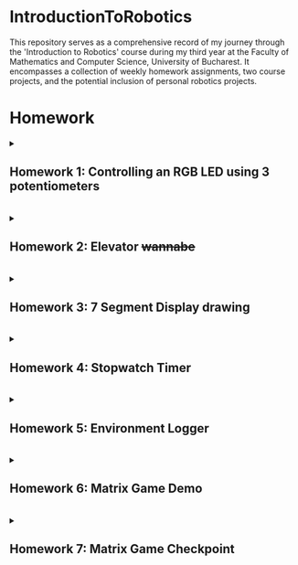 # IntroductionToRobotics

This repository serves as a comprehensive record of my journey through the 'Introduction to Robotics' course during my third year at the Faculty of Mathematics and Computer Science, University of Bucharest. It encompasses a collection of weekly homework assignments, two course projects, and the potential inclusion of personal robotics projects.

# Homework

<details>
  <summary>
      <h2>Homework 1: Controlling an RGB LED using 3 potentiometers</h2>
  </summary>
  <br>
  
  ### Task:
  #### Use a separate potentiometer for controlling each color of the RGB LED: Red,Green, and Blue. This control must leverage digital electronics. Specifically, you need to read the potentiometer’s value with Arduino and then write a mapped value to the LED pins.

 <details>
   <summary>
     <h3>Parts used:
   </summary>
    -Arduino UNO board <br>
    -Breadboard <br>
    -1 RGB LED <br>
    -3 Potentiometers <br>
    -3 220Ω Resistors <br>
    -Wires as needed <br>
   
 </details>

  ### [Code](https://github.com/StefSimi/IntroductionToRobotics/blob/main/HW1_RGB.ino)
  ### [Video Showcase](https://www.youtube.com/shorts/qgwaxqFKWgs)

  
  ### Fritzing Schematic
  ### ![Fritzing schematic](https://github.com/StefSimi/IntroductionToRobotics/assets/98825330/15ec6250-83c8-41b5-8002-4444f1e41fcb)

  ### Real-life setup:
  ### ![Setup](https://github.com/StefSimi/IntroductionToRobotics/assets/98825330/e38f9298-f36c-462c-ab02-1cd9aef39add)
</details>
<br>
<details>
  <summary>
        <h2>Homework 2: Elevator <s>wannabe</s></h2>
  </summary>
  <br>
  
  ### Task:
  #### Design a control system that simulates an elevator using the Arduino platform:
  -<b>LEDs</b>: Every red LED represents a unique floor. When the elevator is on a floor, its LED will light up. There is an additional blue LED that represents the elevator’s operational state. Specifically, it will blink if the elevator is moving, and remain lit up when the elevator is stationary;<br>
  -<b>Buttons</b>: The assignment specified that there need to be 3 buttons that represent call buttons from each floor. However, I implemented the code in such a way so that it supports any number of buttons (the circuit I made has 5 for demonstrational purposes). Debouncing has also been implemented;
  -<b>Buzzer</b>: I added fancy sounds for door closing and opening, as well as elevator music.<br>
  -<b>State Change & Timers</b>:If the elevator is already at the desired floor, pressing the button for that floor has no effect. Otherwise, after a button press, the elevator waits for the doors to close (represented by a sound effect), and then moves to the corresponding floor, by visiting (not stopping) each floor along the way, such as a real life elevator (it does not simply teleport to the desired floor). Additionally, when the elevator receives an input, and then receives another that would take it to a floor that is closer to the elevator than the initial input (but maintains the same direction of movement), it will go to the second input first, and then go to the floor with the initial one. This is demonstrated in the video showcase;

  
  <details>
   <summary>
     <h3>Parts used:
   </summary>
    -Arduino UNO board <br>
    -2 Breadboards <br>
    -6 LEDs <br>
    -6 220Ω Resistors <br>
    -1 Active buzzer <br>
    -1 100Ω Resistor <br>
    -3 Buttons <br>
    -Wires as needed <br>
 </details>


       
  ### [Code](https://github.com/StefSimi/IntroductionToRobotics/blob/main/HW2_Elevator.ino)
  ### [Video](https://www.youtube.com/watch?v=B9fQ2LgqtxA)

  
  ### [Fritzing Schematic](https://github.com/StefSimi/IntroductionToRobotics/blob/main/HW2_Elevator_Fritz.fzz)
  ### ![Fritzing_schematic](https://github.com/StefSimi/IntroductionToRobotics/assets/98825330/903cf807-3c90-4ee5-84ae-f3ab0057d209)

  ### Real-life setup:
  ### ![Setup](https://github.com/StefSimi/IntroductionToRobotics/assets/98825330/43a87237-4806-4fee-b743-656864f8df84)
</details>

<br>
<details>
  <summary>
    <h2>Homework 3: 7 Segment Display drawing</h2>
  </summary>
  <br>

  ### Task:
  #### Use a joystick to control the position of the display and draw on the 7 Segment Display.
  -<b>Joystick</b>: Implementing multi-directional movement detection for the joystick can be challenging. The implementation is rigorously explained in the code;<br>
  -<b>Multi-function button</b>: When the button is pressed for a short time, the segment that we are currently on will toggle between on and off. When the button is pressed for a longer time, all of the segments turn off, and the position of the current segment is set back to DP;<br>
  -<b>Interrupts</b>: Using interrupts to implement debouncing for a button that has multiple functions, depending on how long it is pressed, leads to very ugly code. Furthermore, the interrupt code is not very well optimized for multiple quick button presses, which is exactly what we do with the button in this homework, so it only exists as a proof of concept;<br>
  -<b>Blinking</b>: The current segment should blink, wheter it is lit up or not;
  -<b>Movement</b>: Travelling between segments should feel very fluid. Here is a table detailing the movement from each segment: <br>
  
  ### ![Movement](https://github.com/StefSimi/IntroductionToRobotics/assets/98825330/301387ee-e002-42f1-95ee-a23de47f8b8c)

<details>
   <summary>
     <h3>Parts used:
   </summary>
    -Arduino UNO board <br>
    -1 Breadboard <br>
    -1 common anone 7 Segment Display <br>
    -8 220Ω Resistors <br>
    -1 Joystick <br>
    -Wires as needed <br>
 </details>

  ### [Code](https://github.com/StefSimi/IntroductionToRobotics/blob/main/HW3_7SD.ino)
  ### [Video](https://www.youtube.com/watch?v=xi_0ALrA4u4)

  
  ### [Fritzing Schematic](https://github.com/StefSimi/IntroductionToRobotics/blob/main/HW3_7SD_Fritz.fzz)
  ### ![Fritzing schematic](https://github.com/StefSimi/IntroductionToRobotics/assets/98825330/c57788c7-7c40-43af-95c8-b550cce67666)



  ### Real-life setup:
  ### ![Setup](https://github.com/StefSimi/IntroductionToRobotics/assets/98825330/7353b3ea-74f8-41fd-8b70-ff5566e538a8)

  
</details>

<br>
<details>
  <summary>
    <h2>Homework 4: Stopwatch Timer</h2>
  </summary>
  <br>

  ### Task:
  #### Implement a Stopwatch Timer using a 4 Digit 7 Segment Display
  
  -<b>Buttons</b>: The circuit has 3 buttons: 1 for Starting/ Pausing the stopwatch, 1 for resetting it, and the last one for saving lap times and cycling through them when the stopwatch has just been reset. Aditionally, when the stopwatch is in lap viewing mode and the reset button is pressed, all lap times will be deleted. Debouncing has been implemented for each button;<br>
  -<b>Interrupts</b>: In order to maximise precision, debouncing has been implemented on both the Start/ Pause and Lap buttons. Aditionally, when the timer is paused, the remaining time until the stopwach is incremented again is saved, so there is no lost time;<br>
  -<b>Shift Register</b>: The 4 Digit 7 Segment Display has 12 total pins. If we connect it directly to the Arduino UNO board, it will take up most of its digital pins. However, we can use the 74HC595 Shift Register in order to free more than half of those pins up;<br>
  -<b>Remote Control</b>: I attached an IR sensor to the circuit, so now the stopwatch can be controlled remotely. Aditionally, I added some more features to the remote:<br>
  -By using the fast forward/ backward buttons, you can cycle through your saved laps in both directions;<br>
  -You can use the numbers on the remote to input a starting time when the stopwatch is in reset mode;<br>
  -The 100+ and 200+ buttons can be used to add that amount of time to the starting time when the stopwatch is in reset mode;

<details>
   <summary>
     <h3>Parts used:
   </summary>
    -Arduino UNO board <br>
    -2 Breadboards <br>
    -1 common cathode 4 Digit 7 Segment Display <br>
    -8 220Ω Resistors <br>
    -1 74HC595 Shift Register <br>
    -1 IR Sensor <br>
    -1 Remote <br>
    -Wires as needed <br>
 </details>


  ### [Code](https://github.com/StefSimi/IntroductionToRobotics/blob/main/HW4_Stopwatch.ino)
  ### [Video](https://www.youtube.com/watch?v=4mRAwRTBGtM)

  
  ### [Fritzing Schematic](https://github.com/StefSimi/IntroductionToRobotics/blob/main/HW4_Stopwatch_Fritz.fzz)
  ### ![Fritzing schematic](https://github.com/StefSimi/IntroductionToRobotics/assets/98825330/31fea2db-03b8-4645-9925-44e00c36dd61)



  ### Real-life setup:
  ### ![Setup](https://github.com/StefSimi/IntroductionToRobotics/assets/98825330/bf6fb46a-377d-41a3-9a9c-946564108e40)

  
</details>


<br>
<details>
  <summary>
    <h2>Homework 5: Environment Logger</h2>
  </summary>
  <br>

  ### Task:
  #### Implement a pseudo-smart Environment Monitor and Logger that saves its settings in the Arduino's EEPROM
  
-<b>Serial input</b>: The monitoring system operates through a sophisticated menu that takes input via Serial Communication. Given the menu's complexity, featuring various submenus, precise control variables are essential. Additionally, we must implement effective error-handling procedures to manage instances where user-input values could potentially interfere with our sensors. <br>
-<b>EEPROM</b>: The Arduino's EEPROM has a limited number of write cycles before potential failure. Consequently, careful consideration is necessary when determining what data to write and when to perform these write operations to ensure optimal utilization and longevity of the EEPROM. <br>
-<b>Sensors</b>: The HC-SR04 Ultrasonic Sensor produces seemingly random values. To obtain accurate results, it is essential to carefully process these values, account for the speed of sound, and interpret results only after comprehensive data refinement. <br>

  
  
  

<details>
   <summary>
     <h3>Parts used:
   </summary>
    -Arduino UNO board <br>
    -1 Breadboard <br>
    -1 RGB LED <br>
    -3 330Ω Resistors <br>
    -1 Photocell<br>
    -1 10KΩ Resistor <br>
    -1 HC-SR04 Ultrasonic Sensor <br>
    -Wires as needed <br>
 </details>


  ### [Code](https://github.com/StefSimi/IntroductionToRobotics/blob/main/HW5_Environment_Logger.ino)
  ### [Video](https://www.youtube.com/watch?v=x8HZ40uMmbk)

  
  ### [Fritzing Schematic](https://github.com/StefSimi/IntroductionToRobotics/blob/main/HW5_Environment_Logger_Fritz.fzz)
  ### ![Fritzing schematic](https://github.com/StefSimi/IntroductionToRobotics/assets/98825330/3bded13a-59be-4b10-8dac-0c7f729eb038)



  ### Real-life setup:
  ### ![Setup](https://github.com/StefSimi/IntroductionToRobotics/assets/98825330/d1f0365a-7e09-4ede-8a69-e9e48112b3f7)

  
</details>


<br>
<details>
  <summary>
    <h2>Homework 6: Matrix Game Demo</h2>
  </summary>
  <br>

  ### Task:
  #### Develop a simple game on the 8X8 LED Matrix

-<b>Game</b>: The game is very straightforward: You are a dot. Your objective is to destory all enemies in the room, represented by other dots that are procedurally generated. In order to do so you can shoot projectiles, that explode in a 3x3 radius whenever they hit an enemy. Be careful! If you are caught inside the explosion, you will also die :) <br>
-<b>Frames</b>: The game plays at set rate of 60 frames per second (FPS). During each frame, every entity inside of the game is updated, and then the matrix is rendered. Working at a set FPS can be very befenicial for upscaling this project, however, it also introduces multiple problems. For instance, if the player can move 1 position every frame, then it it will cross the matrix in 8 frames, which is about 133 milliseconds. To combat this, we can either update the player position every so often, which would in turn cause even more problems, or introduce floating point logic for every single entity position, which may sound complicated, but all that it does is change the positions by a little bit during each frame, and if these changes add up to an integer, then the position on the matrix changes;<br>
-<b>Bullets</b>: In order to fire bullets, I added an additional joystick to control the direction in which bullets are fired. Working with floating points has an unexpected benefit here, making it really easy to implement 360 degree shooting;<br>
-<b>Score</b>: In order to make the game more fun, a scoring system has been introduced. Currently, this is only displayed on the Serial monitor, however, this will change in the future. The score works as follows:<br>
-Whenever an enemy is killed, 100 points are added; <br>
-To enhance skill expression, players earn 100 additional points for each enemy caught in an explosion, in addition to the points awarded for the last enemy. For instance, if a player eliminates four enemies with a single explosion, they receive 1000 points (100 + 200 + 300 + 400);<br>
-Every frame, it ticks down by 1 point, making speed of upmost importance;<br>
-If the player dies, 250 points will be subtracted for each enemy that is still alive;<br>
-<b>Sound</b>: Sound effects have been incorporated for shooting, explosions, winning the game, and losing the game;<br>
-<b>Game End</b>: When the game ends, a corresponding image is displayed: a skull, if the player looses, or a "GG" message, if the player wins. Additionally, if the player beats the highscore, the new highscore is saved in the EEPROM; <br>
-<b>Controller</b>: Holding two joysticks in your hands can be uncomfortable due to the sharp and pointy ends of the soldering. To create a more game-like experience, I resolved this by duct-taping the two joysticks to a piece of cardboard, essentially fashioning a makeshift controller;<br>

  
  
  

<details>
   <summary>
     <h3>Parts used:
   </summary>
    -Arduino UNO board <br>
    -2 Breadboards <br>
    -1 8X8 LED Matrix <br>
    -1 MAX7219 Driver <br>
    -1 100nF capacitor<br>
    -1 10µF capacitor <br>
    -1 51KΩ Resistor <br>
    -1 Active Buzzer <br>
    -1 100Ω Resistor <br>
    -2 Joysticks <br>
    -Wires as needed <br>
    -Cardboard <br>
    -Duct tape <br>
 </details>


  ### [Code](https://github.com/StefSimi/IntroductionToRobotics/blob/main/HW6_Matrix_Game_Demo.ino)
  ### [Video](https://www.youtube.com/watch?v=gXSf0c-TrlY)

  
  ### [Fritzing Schematic](https://github.com/StefSimi/IntroductionToRobotics/blob/main/HW6_Matrix_Game_Demo.fzz)
  ### ![Fritzing schematic](https://github.com/StefSimi/IntroductionToRobotics/assets/98825330/331b34e3-a74f-4404-b024-7745aa9f4425)


  ### Real-life setup:
  ### ![Setup](https://github.com/StefSimi/IntroductionToRobotics/assets/98825330/07abfb7f-2f74-4de9-8315-250c7db67d56)

  
</details>

<br>
<details>
  <summary>
    <h2>Homework 7: Matrix Game Checkpoint</h2>
  </summary>
  <br>

  ### Task:
  #### Implement a menu using an LCD display for the matrix game

-<b>Menu</b>: The main menu has 3 options: Start Game, which, as the name suggests, will start the game, settings, which leads to a submenu, where the user can change the brightness of the LCD and the LED Matrix. These values are stored within the EEPROM;<br>
-<b>HUD</b>: During gameplay, the LCD will constantly, giving the player information. Currently, only the score is shown, but this will change as the game becomes more complex. Aditionally, when the game ends, the final score of the game will be displayed;<br>
-<b>Sound</b>: In order to make the game more lively, sound effects have been added in the menu. These will play when the player is scrolling through the menu;<br>
-<b>Matrix Images</b>: When navigating the menu, some images will be displayed on the matrix, (for example, a gear for the settings submenu)


<details>
   <summary>
     <h3>Parts used:
   </summary>
    -Arduino UNO board <br>
    -2 Breadboards <br>
    -1 8X8 LED Matrix <br>
    -1 MAX7219 Driver <br>
    -1 100nF capacitor<br>
    -1 10µF capacitor <br>
    -1 51KΩ Resistor <br>
    -1 Active Buzzer <br>
    -1 100Ω Resistor <br>
    -2 Joysticks <br>
    -Wires as needed <br>
    -Cardboard <br>
    -Duct tape <br>
    -1 LCD Display <br>
    -1 220Ω Resistor <br>
    -1 Potentiometer <br>
 </details>


  ### [Code](https://github.com/StefSimi/IntroductionToRobotics/blob/main/HW7_Matrix_Checkpoint.ino)
  ### [Video](https://www.youtube.com/watch?v=I2B-TyibE0s)


  ### [Fritzing Schematic](https://github.com/StefSimi/IntroductionToRobotics/blob/main/HW7_Matrix_Checkpoint.fzz)
  ### ![Fritzing schematic](https://github.com/StefSimi/IntroductionToRobotics/assets/98825330/f355bc9f-427a-42c6-9f8d-a215afa13304)


  ### Real-life setup:
  ### ![Setup](https://github.com/StefSimi/IntroductionToRobotics/assets/98825330/940592c9-49e2-4a0b-8a63-65fa4dd98872)


  
</details>

